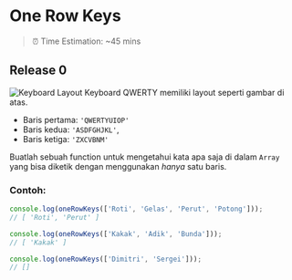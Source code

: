 # One Row Keys

> ⏰ Time Estimation: ~45 mins

## Release 0
![Keyboard Layout](https://jasmcole.files.wordpress.com/2017/06/qwerty-e1496586489808.png?w=1200)
Keyboard QWERTY memiliki layout seperti gambar di atas.
- Baris pertama: `'QWERTYUIOP'`
- Baris kedua: `'ASDFGHJKL'`,
- Baris ketiga: `'ZXCVBNM'`

Buatlah sebuah function untuk mengetahui kata apa saja di dalam `Array` yang bisa diketik dengan menggunakan *hanya* satu baris.

### Contoh:
```javascript
console.log(oneRowKeys(['Roti', 'Gelas', 'Perut', 'Potong']));
// [ 'Roti', 'Perut' ]

console.log(oneRowKeys(['Kakak', 'Adik', 'Bunda']));
// [ 'Kakak' ]

console.log(oneRowKeys(['Dimitri', 'Sergei']));
// []
```

